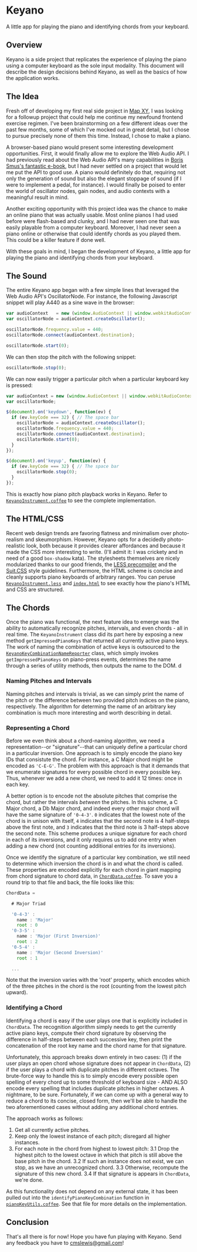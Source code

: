 # Keyano

A little app for playing the piano and identifying chords from your keyboard.


## Overview

Keyano is a side project that replicates the experience of playing the piano using a computer keyboard as the sole input modality. This document will describe the design decisions behind Keyano, as well as the basics of how the application works.


## The Idea

Fresh off of developing my first real side project in [Map XY](http://cmslewis.github.io/map-xy/), I was looking for a followup project that could help me continue my newfound frontend exercise regimen. I've been brainstorming on a few different ideas over the past few months, some of which I've mocked out in great detail, but I chose to pursue precisely none of them this time. Instead, I chose to make a piano.

A browser-based piano would present some interesting development opportunities. First, it would finally allow me to explore the Web Audio API. I had previously read about the Web Audio API's many capabilities in [Boris Smus's fantastic e-book](http://chimera.labs.oreilly.com/books/1234000001552/index.html), but I had never settled on a project that would let me put the API to good use. A piano would definitely do that, requiring not only the generation of sound but also the elegant stoppage of sound (if I were to implement a pedal, for instance). I would finally be poised to enter the world of oscillator nodes, gain nodes, and audio contexts with a meaningful result in mind.

Another exciting opportunity with this project idea was the chance to make an online piano that was actually usable. Most online pianos I had used before were flash-based and clunky, and I had never seen one that was easily playable from a computer keyboard. Moreover, I had never seen a piano online or otherwise that could identify chords as you played them. This could be a killer feature if done well.

With these goals in mind, I began the development of Keyano, a little app for playing the piano and identifying chords from your keyboard. 

## The Sound

The entire Keyano app began with a few simple lines that leveraged the Web Audio API's OscillatorNode. For instance, the following Javascript snippet will play A440 as a sine wave in the browser:

```javascript
var audioContext   = new (window.AudioContext || window.webkitAudioContext);
var oscillatorNode = audioContext.createOscillator();

oscillatorNode.frequency.value = 440;
oscillatorNode.connect(audioContext.destination);

oscillatorNode.start(0);
```

We can then stop the pitch with the following snippet:

```javascript
oscillatorNode.stop(0);
```

We can now easily trigger a particular pitch when a particular keyboard key is pressed:

```javascript
var audioContext = new (window.AudioContext || window.webkitAudioContext);
var oscillatorNode;

$(document).on('keydown', function(ev) {
  if (ev.keyCode === 32) { // The space bar
    oscillatorNode = audioContext.createOscillator();
    oscillatorNode.frequency.value = 440;
    oscillatorNode.connect(audioContext.destination);
    oscillatorNode.start(0);
  }
});

$(document).on('keyup', function(ev) {
  if (ev.keyCode === 32) { // The space bar
    oscillatorNode.stop(0);
  }
});
```

This is exactly how piano pitch playback works in Keyano. Refer to [`KeyanoInstrument.coffee`](https://github.com/cmslewis/keyano/blob/master/static/js/instrument/KeyanoInstrument.coffee) to see the complete implementation.


## The HTML/CSS

Recent web design trends are favoring flatness and minimalism over photo-realism and skeumorphism. However, Keyano opts for a decidedly photo-realistic look, both because it provides clearer affordances and because it made the CSS more interesting to write. (I'll admit it: I was crickety and in need of a good `box-shadow` kata). The stylesheets themselves are nicely modularized thanks to our good friends, the [LESS precompiler](http://lesscss.org/) and the [Suit.CSS](https://github.com/suitcss/suit/blob/master/doc/naming-conventions.md) style guidelines. Furthermore, the HTML scheme is concise and cleanly supports piano keyboards of arbitrary ranges. You can peruse [`KeyanoInstrument.less`](https://github.com/cmslewis/keyano/blob/master/static/js/instrument/KeyanoInstrument.coffee) and [`index.html`](https://github.com/cmslewis/keyano/blob/master/index.html) to see exactly how the piano's HTML and CSS are structured.


## The Chords

Once the piano was functional, the next feature idea to emerge was the ability to automatically recognize pitches, intervals, and even chords - all in real time. The `KeyanoInstrument` class did its part here by exposing a new method `getImpressedPianoKeys` that returned all currently active piano keys. The work of naming the combination of active keys is outsourced to the [`KeyanoKeyCombinationNameReporter`](https://github.com/cmslewis/keyano/blob/master/static/js/listeners/KeyanoKeyCombinationNameReporter.coffee) class, which simply invokes `getImpressedPianoKeys` on piano-press events, determines the name through a series of utility methods, then outputs the name to the DOM.
d
### Naming Pitches and Intervals

Naming pitches and intervals is trivial, as we can simply print the name of the pitch or the difference between two provided pitch indices on the piano, respectively. The algorithm for determing the name of an arbitrary key combination is much more interesting and worth describing in detail.

### Representing a Chord

Before we even think about a chord-naming algorithm, we need a representation--or "signature"--that can uniquely define a particular chord in a particular inversion. One approach is to simply encode the piano key IDs that consistute the chord. For instance, a C Major chord might be encoded as `'C-E-G'`. The problem with this approach is that it demands that we enumerate signatures for every possible chord in every possible key. Thus, whenever we add a new chord, we need to add it 12 times: once in each key.

A better option is to encode not the absolute pitches that comprise the chord, but rather the intervals *between* the pitches. In this scheme, a C Major chord, a Db Major chord, and indeed every other major chord will have the same signature of `'0-4-3'`. `0` indicates that the lowest note of the chord is in unison with itself, `4` indicates that the second note is 4 half-steps above the first note, and `3` indicates that the third note is 3 half-steps above the second note. This scheme produces a unique signature for each chord in each of its inversions, and it only requires us to add one entry when adding a new chord (not counting additional entries for its inversions).

Once we identify the signature of a particular key combination, we still need to determine which inversion the chord is in and what the chord is called. These properties are encoded explicitly for each chord in giant mapping from chord signature to chord data, in [`ChordData.coffee`](https://github.com/cmslewis/keyano/blob/master/static/js/data/ChordData.coffee). To save you a round trip to that file and back, the file looks like this:

```javascript
ChordData =

  # Major Triad

  '0-4-3' :
    name : 'Major'
    root : 0
  '0-3-5' :
    name : 'Major (First Inversion)'
    root : 2
  '0-5-4' :
    name : 'Major (Second Inversion)'
    root : 1

  ...
```

Note that the inversion varies with the 'root' property, which encodes which of the three pitches in the chord is the root (counting from the lowest pitch upward).

### Identifying a Chord

Identifying a chord is easy if the user plays one that is explicitly included in `ChordData`. The recognition algorithm simply needs to get the currently active piano keys, compute their chord signature by observing the difference in half-steps between each successive key, then print the concatenation of the root key name and the chord name for that signature.

Unfortunately, this approach breaks down entirely in two cases: (1) if the user plays an open chord whose signature does not appear in `ChordData`, (2) if the user plays a chord with duplicate pitches in different octaves. The brute-force way to handle this is to simply encode every possible open spelling of every chord up to some threshold of keyboard size - AND ALSO encode every spelling that includes duplicate pitches in higher octaves. A nightmare, to be sure. Fortunately, if we can come up with a general way to reduce a chord to its concise, closed form, then we'll be able to handle the two aforementioned cases without adding any additional chord entries.

The approach works as follows:

1. Get all currently active pitches.
2. Keep only the lowest instance of each pitch; disregard all higher instances.
3. For each note in the chord from highest to lowest pitch:
3.1 Drop the highest pitch to the lowest octave in which that pitch is still above the base pitch in the chord.
3.2 If such an instance does not exist, we can stop, as we have an unrecognized chord.
3.3 Otherwise, recompute the signature of this new chord.
3.4 If that signature is appears in `ChordData`, we're done.

As this functionality does not depend on any external state, it has been pulled out into the `identifyPianoKeyCombination` function in [`pianoKeyUtils.coffee`](https://github.com/cmslewis/keyano/blob/master/static/js/utils/pianoKeyUtils.coffee). See that file for more details on the implementation.


## Conclusion

That's all there is for now! Hope you have fun playing with Keyano. Send any feedback you have to cmslewis@gmail.com!
